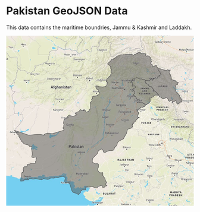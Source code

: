 # Pakistan GeoJSON Data

This data contains the maritime boundries, Jammu & Kashmir and Laddakh.

![Pakistan GeoJSON Data](https://github.com/sfsultan/Pakistan-GEOJSON-Data/blob/main/GeoJSON_Pakistan.JPG?raw=true)
